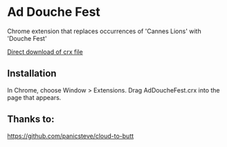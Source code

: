 Ad Douche Fest
=============

Chrome extension that replaces occurrences of 'Cannes Lions' with 'Douche Fest'

[Direct download of crx file](https://github.com/samcreate/AdDoucheFest/raw/master/AdDoucheFest.crx)


Installation
------------

In Chrome, choose Window > Extensions.  Drag AdDoucheFest.crx into the page that appears.


Thanks to:
---------------

https://github.com/panicsteve/cloud-to-butt

